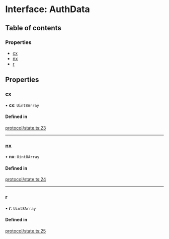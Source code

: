 # Interface: AuthData

## Table of contents

### Properties

- [cx](AuthData.md#cx)
- [nx](AuthData.md#nx)
- [r](AuthData.md#r)

## Properties

### cx

• **cx**: `Uint8Array`

#### Defined in

[protocol/state.ts:23](https://gitlab.com/i3-market/code/wp3/t3.2/i3m-wallet-monorepo/-/blob/a824401/packages/wallet-protocol/src/ts/protocol/state.ts#L23)

___

### nx

• **nx**: `Uint8Array`

#### Defined in

[protocol/state.ts:24](https://gitlab.com/i3-market/code/wp3/t3.2/i3m-wallet-monorepo/-/blob/a824401/packages/wallet-protocol/src/ts/protocol/state.ts#L24)

___

### r

• **r**: `Uint8Array`

#### Defined in

[protocol/state.ts:25](https://gitlab.com/i3-market/code/wp3/t3.2/i3m-wallet-monorepo/-/blob/a824401/packages/wallet-protocol/src/ts/protocol/state.ts#L25)
